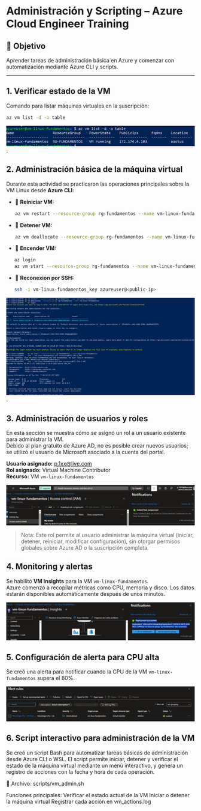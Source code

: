 # Administración y Scripting – Azure Cloud Engineer Training

## 🎯 Objetivo
Aprender tareas de administración básica en Azure y comenzar con automatización mediante Azure CLI y scripts.

---

## 1. Verificar estado de la VM

Comando para listar máquinas virtuales en la suscripción:

```bash
az vm list -d -o table
```
![Estado VM](images/estado_vm.png).


## 2. Administración básica de la máquina virtual

Durante esta actividad se practicaron las operaciones principales sobre la VM Linux desde **Azure CLI**:

- 🔄 **Reiniciar VM:**
  ```bash
  az vm restart --resource-group rg-fundamentos --name vm-linux-fundamentos

- 🔄 **Detener VM:**
  ```bash
  az vm deallocate --resource-group rg-fundamentos --name vm-linux-fundamentos
  ```
- 🔄 **Encender VM:**
 ```bash
    az login
    az vm start --resource-group rg-fundamentos --name vm-linux-fundamentos
 ```
- 🔄 **Reconexion por SSH:**
 ```bash
    ssh -i vm-linux-fundamentos_key azureuser@<public-ip>
 ``` 
![Admon](images/captura_admon.png).

## 3. Administración de usuarios y roles

En esta sección se muestra cómo se asignó un rol a un usuario existente para administrar la VM.  
Debido al plan gratuito de Azure AD, no es posible crear nuevos usuarios; se utilizó el usuario de Microsoft asociado a la cuenta del portal.

**Usuario asignado:** p.1xx@live.com  
**Rol asignado:** Virtual Machine Contributor  
**Recurso:** VM `vm-linux-fundamentos`

![Asignación de rol a usuario](images/rol_asignado.png)

> Nota: Este rol permite al usuario administrar la máquina virtual (iniciar, detener, reiniciar, modificar configuración), sin otorgar permisos globales sobre Azure AD o la suscripción completa.

## 4. Monitoring y alertas

Se habilitó **VM Insights** para la VM `vm-linux-fundamentos`.  
Azure comenzó a recopilar métricas como CPU, memoria y disco. Los datos estarán disponibles automáticamente después de unos minutos.

![Habilitación de Insights](images/monitoring_vm.png)

## 5. Configuración de alerta para CPU alta

Se creó una alerta para notificar cuando la CPU de la VM `vm-linux-fundamentos` supera el 80%.

![Alerta CPU creada](images/alerta_cpu.png)

## 6. Script interactivo para administración de la VM

Se creó un script Bash para automatizar tareas básicas de administración desde Azure CLI o WSL.
El script permite iniciar, detener y verificar el estado de la máquina virtual mediante un menú interactivo, y genera un registro de acciones con la fecha y hora de cada operación.

📄 Archivo: scripts/vm_admin.sh

Funciones principales:
Verificar el estado actual de la VM
Iniciar o detener la máquina virtual
Registrar cada acción en vm_actions.log

